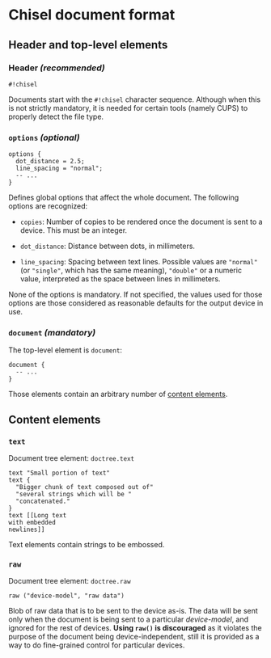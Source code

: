 # Chisel document format

## Header and top-level elements

### Header *(recommended)*

    #!chisel

Documents start with the `#!chisel` character sequence. Although when this
is not strictly mandatory, it is needed for certain tools (namely CUPS) to
properly detect the file type.

### `options` *(optional)*

    options {
      dot_distance = 2.5;
      line_spacing = "normal";
      -- ...
    }

Defines global options that affect the whole document. The following
options are recognized:

* `copies`: Number of copies to be rendered once the document is sent to
	a device. This must be an integer.

* `dot_distance`: Distance between dots, in millimeters.

* `line_spacing`: Spacing between text lines. Possible values are `"normal"`
(or `"single"`, which has the same meaning), `"double"` or a numeric value,
interpreted as the space between lines in millimeters.

None of the options is mandatory. If not specified, the values used for
those options are those considered as reasonable defaults for the output
device in use.


### `document` *(mandatory)*

The top-level element is `document`:

    document {
      -- ...
    }

Those elements contain an arbitrary number of [content
elements](#Content_elements).


## Content elements

### `text`

Document tree element: `doctree.text`

    text "Small portion of text"
    text {
      "Bigger chunk of text composed out of"
      "several strings which will be "
      "concatenated."
    }
    text [[Long text
    with embedded
    newlines]]

Text elements contain strings to be embossed.

### `raw`

Document tree element: `doctree.raw`

    raw ("device-model", "raw data")

Blob of raw data that is to be sent to the device as-is. The data will be
sent only when the document is being sent to a particular *device-model*,
and ignored for the rest of devices. **Using `raw()` is discouraged** as
it violates the purpose of the document being device-independent, still
it is provided as a way to do fine-grained control for particular devices.

<!-- vim: filetype=markdown spell spelllang=en
  -->
